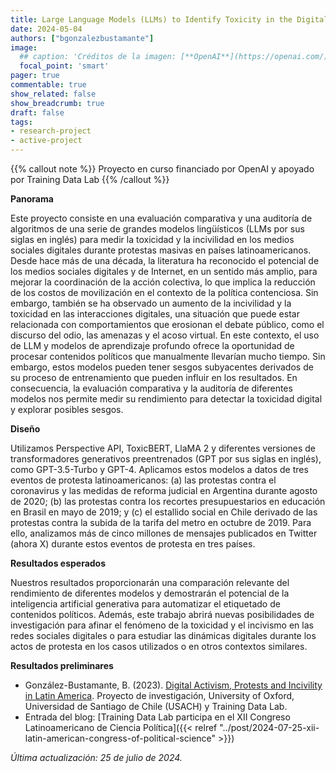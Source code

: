 ```yaml
---
title: Large Language Models (LLMs) to Identify Toxicity in the Digital Sphere during Protest Events in Latin America
date: 2024-05-04
authors: ["bgonzalezbustamante"]
image:
  ## caption: 'Créditos de la imagen: [**OpenAI**](https://openai.com/)'
  focal_point: 'smart'
pager: true
commentable: true
show_related: false
show_breadcrumb: true
draft: false
tags:
- research-project
- active-project
---
```


{{% callout note %}}
Proyecto en curso financiado por OpenAI y apoyado por Training Data Lab
{{% /callout %}}

<!--more-->

**Panorama**

Este proyecto consiste en una evaluación comparativa y una auditoría de algoritmos de una serie de grandes modelos lingüísticos (LLMs por sus siglas en inglés) para medir la toxicidad y la incivilidad en los medios sociales digitales durante protestas masivas en países latinoamericanos. Desde hace más de una década, la literatura ha reconocido el potencial de los medios sociales digitales y de Internet, en un sentido más amplio, para mejorar la coordinación de la acción colectiva, lo que implica la reducción de los costos de movilización en el contexto de la política contenciosa. Sin embargo, también se ha observado un aumento de la incivilidad y la toxicidad en las interacciones digitales, una situación que puede estar relacionada con comportamientos que erosionan el debate público, como el discurso del odio, las amenazas y el acoso virtual. En este contexto, el uso de LLM y modelos de aprendizaje profundo ofrece la oportunidad de procesar contenidos políticos que manualmente llevarían mucho tiempo. Sin embargo, estos modelos pueden tener sesgos subyacentes derivados de su proceso de entrenamiento que pueden influir en los resultados. En consecuencia, la evaluación comparativa y la auditoría de diferentes modelos nos permite medir su rendimiento para detectar la toxicidad digital y explorar posibles sesgos.

**Diseño**

Utilizamos Perspective API, ToxicBERT, LlaMA 2 y diferentes versiones de transformadores generativos preentrenados (GPT por sus siglas en inglés), como GPT-3.5-Turbo y GPT-4. Aplicamos estos modelos a datos de tres eventos de protesta latinoamericanos: (a) las protestas contra el coronavirus y las medidas de reforma judicial en Argentina durante agosto de 2020; (b) las protestas contra los recortes presupuestarios en educación en Brasil en mayo de 2019; y (c) el estallido social en Chile derivado de las protestas contra la subida de la tarifa del metro en octubre de 2019. Para ello, analizamos más de cinco millones de mensajes publicados en Twitter (ahora X) durante estos eventos de protesta en tres países.

**Resultados esperados**

Nuestros resultados proporcionarán una comparación relevante del rendimiento de diferentes modelos y demostrarán el potencial de la inteligencia artificial generativa para automatizar el etiquetado de contenidos políticos. Además, este trabajo abrirá nuevas posibilidades de investigación para afinar el fenómeno de la toxicidad y el incivismo en las redes sociales digitales o para estudiar las dinámicas digitales durante los actos de protesta en los casos utilizados o en otros contextos similares.

**Resultados preliminares**

* González-Bustamante, B. (2023). [Digital Activism, Protests and Incivility in Latin America](https://doi.org/10.17605/OSF.IO/Q4G6P). Proyecto de investigación, University of Oxford, Universidad de Santiago de Chile (USACH) y Training Data Lab.
* Entrada del blog: [Training Data Lab participa en el XII Congreso Latinoamericano de Ciencia Política]({{< relref "../post/2024-07-25-xii-latin-american-congress-of-political-science" >}})

_Última actualización: 25 de julio de 2024._